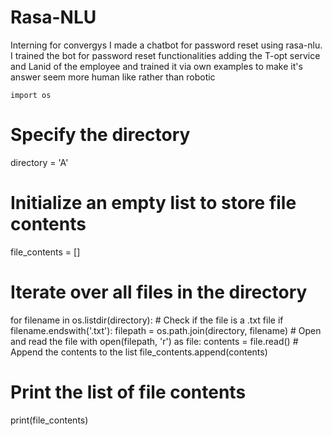 # Rasa-NLU
Interning for convergys I made a chatbot for password reset using rasa-nlu.
I trained the bot for password reset functionalities adding the T-opt service and Lanid of the employee and trained it via own examples to make it's answer seem more human like rather than robotic



    

    
    import os

# Specify the directory
directory = 'A'

# Initialize an empty list to store file contents
file_contents = []

# Iterate over all files in the directory
for filename in os.listdir(directory):
    # Check if the file is a .txt file
    if filename.endswith('.txt'):
        filepath = os.path.join(directory, filename)
        # Open and read the file
        with open(filepath, 'r') as file:
            contents = file.read()
            # Append the contents to the list
            file_contents.append(contents)

# Print the list of file contents
print(file_contents)
